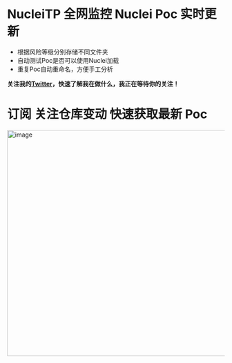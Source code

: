 # NucleiTP 全网监控 Nuclei Poc 实时更新

- 根据风险等级分别存储不同文件夹
- 自动测试Poc是否可以使用Nuclei加载
- 重复Poc自动重命名，方便手工分析

**关注我的[Twitter](https://twitter.com/ExpLang_Cn)，快速了解我在做什么，我正在等待你的关注！**

# 订阅 **关注仓库变动 快速获取最新 Poc**
<img width="524" alt="image" src="https://github.com/ExpLangcn/NucleiTP/assets/52586866/bbaacd7e-0d4b-4959-80dd-f92d4617d132">
